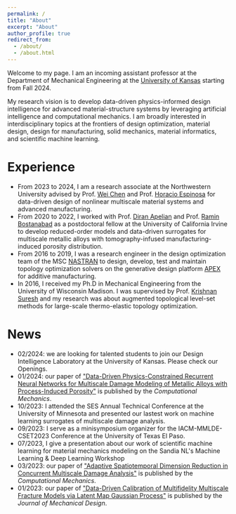 ```yaml
---
permalink: /
title: "About"
excerpt: "About"
author_profile: true
redirect_from:
  - /about/
  - /about.html
---
```


Welcome to my page. I am an incoming assistant professor at the Department of Mechanical Engineering at the [University of Kansas](https://me.ku.edu/people/shiguang-deng) starting from Fall 2024.

My research vision is to develop data-driven physics-informed design intelligence for advanced material-structure systems by leveraging artificial intelligence and computational mechanics.
I am broadly interested in interdisciplinary topics at the frontiers of design optimization, material design, design for manufacturing, solid mechanics, material informatics, and scientific machine learning.

Experience
======
* From 2023 to 2024, I am a research associate at the Northwestern University advised by Prof. [Wei Chen](https://www.mccormick.northwestern.edu/research-faculty/directory/profiles/chen-wei.html) and Prof. [Horacio Espinosa](https://www.mccormick.northwestern.edu/research-faculty/directory/profiles/espinosa-horacio.html) for data-driven design of nonlinear multiscale material systems and advanced manufacturing.
* From 2020 to 2022, I worked with Prof. [Diran Apelian](https://engineering.uci.edu/users/diran-apelian) and Prof. [Ramin Bostanabad](https://engineering.uci.edu/users/ramin-bostanabad) as a postdoctoral fellow  at the University of California Irvine to develop reduced-order models and data-driven surrogates for multiscale metallic alloys with tomography-infused manufacturing-induced porosity distribution.
* From 2016 to 2019, I was a research engineer in the design optimization team of the MSC [NASTRAN](https://hexagon.com/products/product-groups/computer-aided-engineering-software/msc-nastran) to design, develop, test and maintain topology optimization solvers on the generative design platform [APEX](https://hexagon.com/products/msc-apex-generative-design) for additive manufacturing.
* In 2016, I received my Ph.D in Mechanical Engineering from the University of Wisconsin Madison.
I was supervised by Prof. [Krishnan Suresh](https://directory.engr.wisc.edu/me/faculty/suresh_krishnan/) and my research was about augmented topological level-set methods for large-scale thermo-elastic topology optimization.
<!-- * In 2012, I received my M.Sc from the University of Wyoming where I was advised by Prof. [Mark Garnich](https://scholar.google.com/citations?user=cWBG64UAAAAJ&hl=en) on the dynamic progressive damage modeling of strain-rate effects of fiber-reinforced composites. -->


News
======
* 02/2024: we are looking for talented students to join our Design Intelligence Laboratory at the University of Kansas. Please check our Openings.
* 01/2024: our paper of ["Data-Driven Physics-Constrained Recurrent Neural Networks for Multiscale Damage Modeling of Metallic Alloys with Process-Induced Porosity"](https://link.springer.com/article/10.1007/s00466-023-02429-1) is published by the _Computational Mechanics_.
* 10/2023: I attended the SES Annual Technical Conference at the University of Minnesota and presented our lastest work on machine learning surrogates of multiscale damage analysis.
* 09/2023: I serve as a minisymposium organizer for the IACM-MMLDE-CSET2023 Conference at the University of Texas El Paso.
* 07/2023, I give a presentation about our work of scientific machine learning for material mechanics modeling on the Sandia NL's Machine Learning & Deep Learning Workshop
* 03/2023: our paper of ["Adaptive Spatiotemporal Dimension Reduction in Concurrent Multiscale Damage Analysis"](https://link.springer.com/article/10.1007/s00466-023-02299-7) is published by the _Computational Mechanics_.
* 01/2023: our paper of ["Data-Driven Calibration of Multifidelity Multiscale Fracture Models via Latent Map Gaussian Process"](https://asmedigitalcollection.asme.org/mechanicaldesign/article/145/1/011705/1147508/Data-Driven-Calibration-of-Multifidelity) is published by the _Journal of Mechanical Design_.
